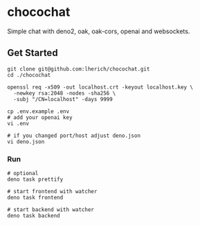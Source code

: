 # chocochat
Simple chat with deno2, oak, oak-cors, openai and websockets.

## Get Started
```
git clone git@github.com:lherich/chocochat.git
cd ./chocochat

openssl req -x509 -out localhost.crt -keyout localhost.key \
  -newkey rsa:2048 -nodes -sha256 \
  -subj "/CN=localhost" -days 9999

cp .env.example .env
# add your openai key
vi .env

# if you changed port/host adjust deno.json
vi deno.json
```

### Run
```
# optional
deno task prettify

# start frontend with watcher
deno task frontend

# start backend with watcher
deno task backend
```